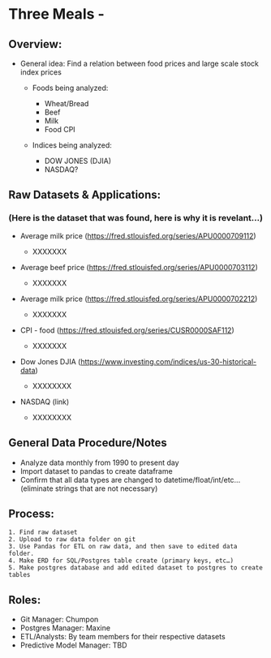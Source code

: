 # Three Meals - 

## Overview:
- General idea: Find a relation between food prices and large scale stock index prices
    - Foods being analyzed:
        - Wheat/Bread
        - Beef
        - Milk
        - Food CPI
    
    - Indices being analyzed:
        - DOW JONES (DJIA)
        - NASDAQ?

## Raw Datasets & Applications:
### (Here is the dataset that was found, here is why it is revelant...)

- Average milk price (https://fred.stlouisfed.org/series/APU0000709112)
    - XXXXXXX

- Average beef price (https://fred.stlouisfed.org/series/APU0000703112)
    - XXXXXXX

- Average milk price (https://fred.stlouisfed.org/series/APU0000702212)
    - XXXXXXX

- CPI - food (https://fred.stlouisfed.org/series/CUSR0000SAF112)
    - XXXXXXX

- Dow Jones DJIA (https://www.investing.com/indices/us-30-historical-data)
    - XXXXXXXX

- NASDAQ (link)
    - XXXXXXXX

## General Data Procedure/Notes
- Analyze data monthly from 1990 to present day
- Import dataset to pandas to create dataframe
- Confirm that all data types are changed to datetime/float/int/etc...  (eliminate strings that are not necessary)



## Process:
    1. Find raw dataset
    2. Upload to raw data folder on git
    3. Use Pandas for ETL on raw data, and then save to edited data folder.
    4. Make ERD for SQL/Postgres table create (primary keys, etc…) 
    5. Make postgres database and add edited dataset to postgres to create tables

## Roles:
- Git Manager: Chumpon
- Postgres Manager: Maxine
- ETL/Analysts: By team members for their respective datasets
- Predictive Model Manager: TBD



